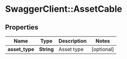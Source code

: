 # SwaggerClient::AssetCable

## Properties
Name | Type | Description | Notes
------------ | ------------- | ------------- | -------------
**asset_type** | **String** | Asset type | [optional] 


